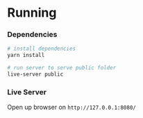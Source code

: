 # Running

### Dependencies
```bash
# install dependencies
yarn install

# run server to serve public folder
live-server public 
```

### Live Server
Open up browser on `http://127.0.0.1:8080/`